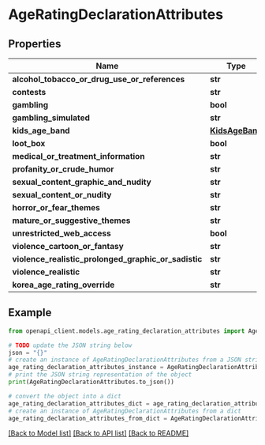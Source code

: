# AgeRatingDeclarationAttributes


## Properties

Name | Type | Description | Notes
------------ | ------------- | ------------- | -------------
**alcohol_tobacco_or_drug_use_or_references** | **str** |  | [optional] 
**contests** | **str** |  | [optional] 
**gambling** | **bool** |  | [optional] 
**gambling_simulated** | **str** |  | [optional] 
**kids_age_band** | [**KidsAgeBand**](KidsAgeBand.md) |  | [optional] 
**loot_box** | **bool** |  | [optional] 
**medical_or_treatment_information** | **str** |  | [optional] 
**profanity_or_crude_humor** | **str** |  | [optional] 
**sexual_content_graphic_and_nudity** | **str** |  | [optional] 
**sexual_content_or_nudity** | **str** |  | [optional] 
**horror_or_fear_themes** | **str** |  | [optional] 
**mature_or_suggestive_themes** | **str** |  | [optional] 
**unrestricted_web_access** | **bool** |  | [optional] 
**violence_cartoon_or_fantasy** | **str** |  | [optional] 
**violence_realistic_prolonged_graphic_or_sadistic** | **str** |  | [optional] 
**violence_realistic** | **str** |  | [optional] 
**korea_age_rating_override** | **str** |  | [optional] 

## Example

```python
from openapi_client.models.age_rating_declaration_attributes import AgeRatingDeclarationAttributes

# TODO update the JSON string below
json = "{}"
# create an instance of AgeRatingDeclarationAttributes from a JSON string
age_rating_declaration_attributes_instance = AgeRatingDeclarationAttributes.from_json(json)
# print the JSON string representation of the object
print(AgeRatingDeclarationAttributes.to_json())

# convert the object into a dict
age_rating_declaration_attributes_dict = age_rating_declaration_attributes_instance.to_dict()
# create an instance of AgeRatingDeclarationAttributes from a dict
age_rating_declaration_attributes_from_dict = AgeRatingDeclarationAttributes.from_dict(age_rating_declaration_attributes_dict)
```
[[Back to Model list]](../README.md#documentation-for-models) [[Back to API list]](../README.md#documentation-for-api-endpoints) [[Back to README]](../README.md)


